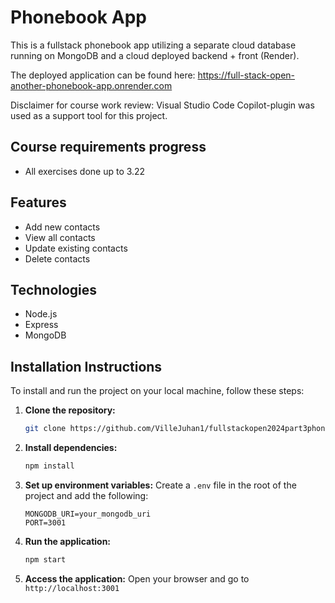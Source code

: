 # Phonebook App

This is a fullstack phonebook app utilizing a separate cloud database running on MongoDB and a cloud deployed backend + front (Render). 

The deployed application can be found here:
https://full-stack-open-another-phonebook-app.onrender.com

Disclaimer for course work review: Visual Studio Code Copilot-plugin was used as a support tool for this project.

## Course requirements progress

- All exercises done up to 3.22

## Features

- Add new contacts
- View all contacts
- Update existing contacts
- Delete contacts

## Technologies

- Node.js
- Express
- MongoDB

## Installation Instructions

To install and run the project on your local machine, follow these steps:

1. **Clone the repository:**
    ```bash
    git clone https://github.com/VilleJuhan1/fullstackopen2024part3phonebook
    ```

2. **Install dependencies:**
    ```bash
    npm install
    ```

3. **Set up environment variables:**
    Create a `.env` file in the root of the project and add the following:
    ```
    MONGODB_URI=your_mongodb_uri
    PORT=3001
    ```

4. **Run the application:**
    ```bash
    npm start
    ```

5. **Access the application:**
    Open your browser and go to `http://localhost:3001`
